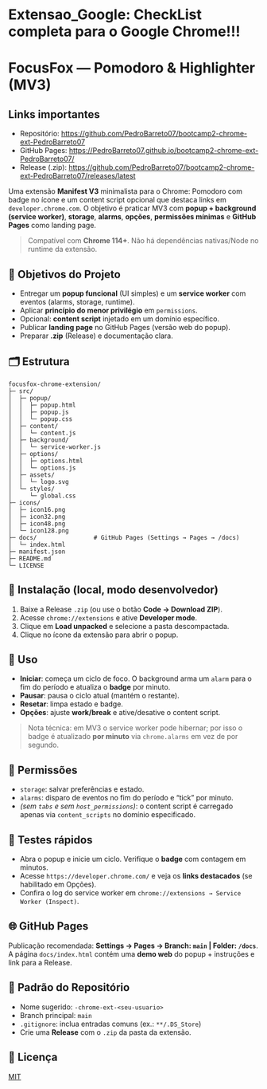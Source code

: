 # Extensao_Google: CheckList completa para o Google Chrome!!!
# FocusFox — Pomodoro & Highlighter (MV3)
## Links importantes
- Repositório: https://github.com/PedroBarreto07/bootcamp2-chrome-ext-PedroBarreto07
- GitHub Pages: https://PedroBarreto07.github.io/bootcamp2-chrome-ext-PedroBarreto07/
- Release (.zip): https://github.com/PedroBarreto07/bootcamp2-chrome-ext-PedroBarreto07/releases/latest


Uma extensão **Manifest V3** minimalista para o Chrome: Pomodoro com badge no ícone e um content script opcional que destaca links em `developer.chrome.com`. O objetivo é praticar MV3 com **popup + background (service worker)**, **storage**, **alarms**, **opções**, **permissões mínimas** e **GitHub Pages** como landing page.

> Compatível com **Chrome 114+**. Não há dependências nativas/Node no runtime da extensão.

## 🎯 Objetivos do Projeto
- Entregar um **popup funcional** (UI simples) e um **service worker** com eventos (alarms, storage, runtime).
- Aplicar **princípio do menor privilégio** em `permissions`.
- Opcional: **content script** injetado em um domínio específico.
- Publicar **landing page** no GitHub Pages (versão web do popup).
- Preparar **.zip** (Release) e documentação clara.

## 🗂️ Estrutura
```
focusfox-chrome-extension/
├─ src/
│  ├─ popup/
│  │  ├─ popup.html
│  │  ├─ popup.js
│  │  └─ popup.css
│  ├─ content/
│  │  └─ content.js
│  ├─ background/
│  │  └─ service-worker.js
│  ├─ options/
│  │  ├─ options.html
│  │  └─ options.js
│  ├─ assets/
│  │  └─ logo.svg
│  └─ styles/
│     └─ global.css
├─ icons/
│  ├─ icon16.png
│  ├─ icon32.png
│  ├─ icon48.png
│  └─ icon128.png
├─ docs/                # GitHub Pages (Settings → Pages → /docs)
│  └─ index.html
├─ manifest.json
├─ README.md
└─ LICENSE
```

## 🔧 Instalação (local, modo desenvolvedor)
1. Baixe a Release `.zip` (ou use o botão **Code → Download ZIP**).
2. Acesse `chrome://extensions` e ative **Developer mode**.
3. Clique em **Load unpacked** e selecione a pasta descompactada.
4. Clique no ícone da extensão para abrir o popup.

## 🚦 Uso
- **Iniciar**: começa um ciclo de foco. O background arma um `alarm` para o fim do período e atualiza o **badge** por minuto.
- **Pausar**: pausa o ciclo atual (mantém o restante).
- **Resetar**: limpa estado e badge.
- **Opções**: ajuste **work/break** e ative/desative o content script.

> Nota técnica: em MV3 o service worker pode hibernar; por isso o badge é atualizado **por minuto** via `chrome.alarms` em vez de por segundo.

## 🔐 Permissões
- `storage`: salvar preferências e estado.
- `alarms`: disparo de eventos no fim do período e “tick” por minuto.
- _(sem `tabs` e sem `host_permissions`)_: o content script é carregado apenas via `content_scripts` no domínio especificado.

## 🧪 Testes rápidos
- Abra o popup e inicie um ciclo. Verifique o **badge** com contagem em minutos.
- Acesse `https://developer.chrome.com/` e veja os **links destacados** (se habilitado em Opções).
- Confira o log do service worker em `chrome://extensions → Service Worker (Inspect)`.

## 🌐 GitHub Pages
Publicação recomendada: **Settings → Pages → Branch: `main` | Folder: `/docs`**.  
A página `docs/index.html` contém uma **demo web** do popup + instruções e link para a Release.

## 🧱 Padrão do Repositório
- Nome sugerido: `-chrome-ext-<seu-usuario>`
- Branch principal: `main`
- `.gitignore`: inclua entradas comuns (ex.: `**/.DS_Store`)
- Crie uma **Release** com o `.zip` da pasta da extensão.

## 📜 Licença
[MIT](./LICENSE)
